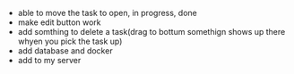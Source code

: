 - able to move the task to open, in progress, done
- make edit button work
- add somthing to delete a task(drag to bottum somethign shows up there whyen you pick the task up)
- add database and docker 
- add to my server